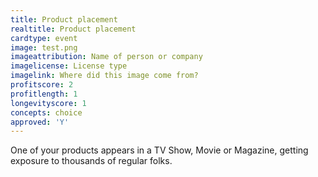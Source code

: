 ```yaml
---
title: Product placement
realtitle: Product placement
cardtype: event
image: test.png
imageattribution: Name of person or company
imagelicense: License type
imagelink: Where did this image come from?
profitscore: 2
profitlength: 1
longevityscore: 1
concepts: choice
approved: 'Y'
---
```


One of your products appears in a TV Show, Movie or Magazine, getting exposure to thousands of regular folks.
